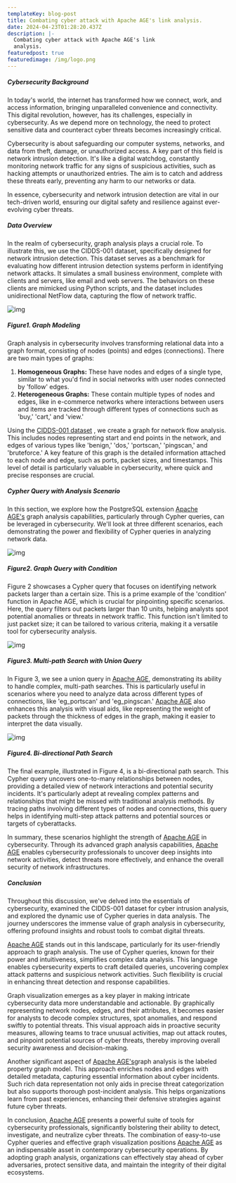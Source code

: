 ```yaml
---
templateKey: blog-post
title: Combating cyber attack with Apache AGE's link analysis.
date: 2024-04-23T01:28:20.437Z
description: |-
  Combating cyber attack with Apache AGE's link
  analysis.
featuredpost: true
featuredimage: /img/logo.png
---
```

<!--StartFragment-->

##### Cybersecurity Background

In today's world, the internet has transformed how we connect, work, and access information, bringing unparalleled convenience and connectivity. This digital revolution, however, has its challenges, especially in cybersecurity. As we depend more on technology, the need to protect sensitive data and counteract cyber threats becomes increasingly critical.

Cybersecurity is about safeguarding our computer systems, networks, and data from theft, damage, or unauthorized access. A key part of this field is network intrusion detection. It's like a digital watchdog, constantly monitoring network traffic for any signs of suspicious activities, such as hacking attempts or unauthorized entries. The aim is to catch and address these threats early, preventing any harm to our networks or data.

In essence, cybersecurity and network intrusion detection are vital in our tech-driven world, ensuring our digital safety and resilience against ever-evolving cyber threats.

##### Data Overview

In the realm of cybersecurity, graph analysis plays a crucial role. To illustrate this, we use the CIDDS-001 dataset, specifically designed for network intrusion detection. This dataset serves as a benchmark for evaluating how different intrusion detection systems perform in identifying network attacks. It simulates a small business environment, complete with clients and servers, like email and web servers. The behaviors on these clients are mimicked using Python scripts, and the dataset includes unidirectional NetFlow data, capturing the flow of network traffic.

![img](../../img/xai-1.png)

##### Figure1. Graph Modeling

Graph analysis in cybersecurity involves transforming relational data into a graph format, consisting of nodes (points) and edges (connections). There are two main types of graphs:

1. **Homogeneous Graphs:** These have nodes and edges of a single type, similar to what you'd find in social networks with user nodes connected by 'follow' edges.
2. **Heterogeneous Graphs:** These contain multiple types of nodes and edges, like in e-commerce networks where interactions between users and items are tracked through different types of connections such as 'buy,' 'cart,' and 'view.'

Using the [CIDDS-001 dataset](https://www.hs-coburg.de/forschung/forschungsprojekte-oeffentlich/informationstechnologie/cidds-coburg-intrusion-detection-data-sets.html) , we create a graph for network flow analysis. This includes nodes representing start and end points in the network, and edges of various types like 'benign,' 'dos,' 'portscan,' 'pingscan,' and 'bruteforce.' A key feature of this graph is the detailed information attached to each node and edge, such as ports, packet sizes, and timestamps. This level of detail is particularly valuable in cybersecurity, where quick and precise responses are crucial.

##### Cypher Query with Analysis Scenario

In this section, we explore how the PostgreSQL extension [Apache AGE's](https://age.apache.org/) graph analysis capabilities, particularly through Cypher queries, can be leveraged in cybersecurity. We'll look at three different scenarios, each demonstrating the power and flexibility of Cypher queries in analyzing network data.

![img](../../img/xai-2.png)

##### Figure2. Graph Query with Condition

Figure 2 showcases a Cypher query that focuses on identifying network packets larger than a certain size. This is a prime example of the 'condition' function in Apache AGE, which is crucial for pinpointing specific scenarios. Here, the query filters out packets larger than 10 units, helping analysts spot potential anomalies or threats in network traffic. This function isn't limited to just packet size; it can be tailored to various criteria, making it a versatile tool for cybersecurity analysis.

![img](../../img/xai-3.png)

##### Figure3. Multi-path Search with Union Query

In Figure 3, we see a union query in [Apache AGE](https://age.apache.org/), demonstrating its ability to handle complex, multi-path searches. This is particularly useful in scenarios where you need to analyze data across different types of connections, like 'eg_portscan' and 'eg_pingscan.' [Apache AGE](https://age.apache.org/) also enhances this analysis with visual aids, like representing the weight of packets through the thickness of edges in the graph, making it easier to interpret the data visually.

![img](../../img/xai-4.png)

##### Figure4. Bi-directional Path Search

The final example, illustrated in Figure 4, is a bi-directional path search. This Cypher query uncovers one-to-many relationships between nodes, providing a detailed view of network interactions and potential security incidents. It's particularly adept at revealing complex patterns and relationships that might be missed with traditional analysis methods. By tracing paths involving different types of nodes and connections, this query helps in identifying multi-step attack patterns and potential sources or targets of cyberattacks.

In summary, these scenarios highlight the strength of [Apache AGE](https://age.apache.org/) in cybersecurity. Through its advanced graph analysis capabilities, [Apache AGE](https://age.apache.org/) enables cybersecurity professionals to uncover deep insights into network activities, detect threats more effectively, and enhance the overall security of network infrastructures.

##### Conclusion

Throughout this discussion, we've delved into the essentials of cybersecurity, examined the CIDDS-001 dataset for cyber intrusion analysis, and explored the dynamic use of Cypher queries in data analysis. The journey underscores the immense value of graph analysis in cybersecurity, offering profound insights and robust tools to combat digital threats.

[Apache AGE](https://age.apache.org/) stands out in this landscape, particularly for its user-friendly approach to graph analysis. The use of Cypher queries, known for their power and intuitiveness, simplifies complex data analysis. This language enables cybersecurity experts to craft detailed queries, uncovering complex attack patterns and suspicious network activities. Such flexibility is crucial in enhancing threat detection and response capabilities.

Graph visualization emerges as a key player in making intricate cybersecurity data more understandable and actionable. By graphically representing network nodes, edges, and their attributes, it becomes easier for analysts to decode complex structures, spot anomalies, and respond swiftly to potential threats. This visual approach aids in proactive security measures, allowing teams to trace unusual activities, map out attack routes, and pinpoint potential sources of cyber threats, thereby improving overall security awareness and decision-making.

Another significant aspect of [Apache AGE's](https://age.apache.org/)graph analysis is the labeled property graph model. This approach enriches nodes and edges with detailed metadata, capturing essential information about cyber incidents. Such rich data representation not only aids in precise threat categorization but also supports thorough post-incident analysis. This helps organizations learn from past experiences, enhancing their defensive strategies against future cyber threats.

In conclusion, [Apache AGE](https://age.apache.org/) presents a powerful suite of tools for cybersecurity professionals, significantly bolstering their ability to detect, investigate, and neutralize cyber threats. The combination of easy-to-use Cypher queries and effective graph visualization positions [Apache AGE](https://age.apache.org/) as an indispensable asset in contemporary cybersecurity operations. By adopting graph analysis, organizations can effectively stay ahead of cyber adversaries, protect sensitive data, and maintain the integrity of their digital ecosystems.

<!--EndFragment-->